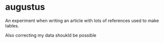 # augustus

An experiment when writing an article with lots of references used to make tables.

Also correcting my data shoukld be possible
